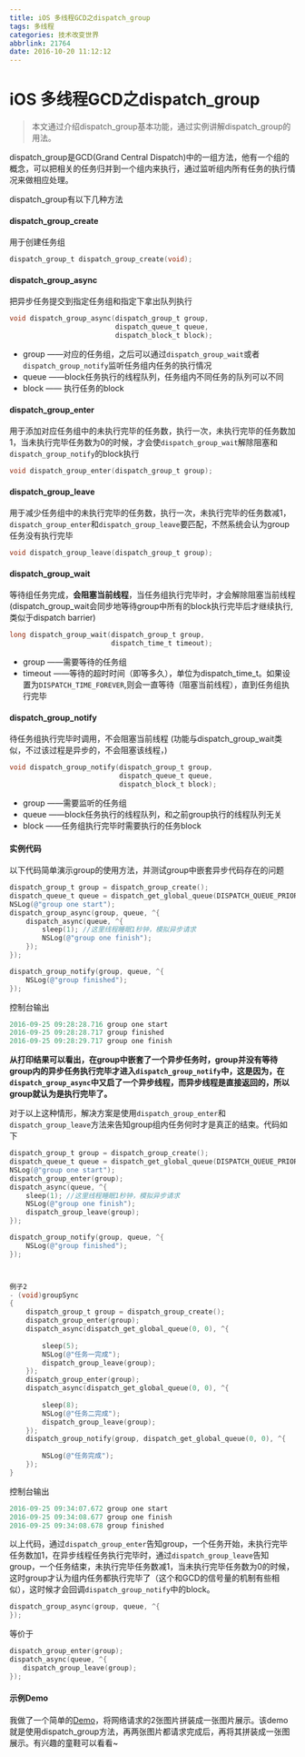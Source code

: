 ```yaml
---
title: iOS 多线程GCD之dispatch_group
tags: 多线程
categories: 技术改变世界
abbrlink: 21764
date: 2016-10-20 11:12:12
---
```


# iOS 多线程GCD之dispatch_group

> 本文通过介绍dispatch_group基本功能，通过实例讲解dispatch_group的用法。

dispatch_group是GCD(Grand Central Dispatch)中的一组方法，他有一个组的概念，可以把相关的任务归并到一个组内来执行，通过监听组内所有任务的执行情况来做相应处理。

dispatch_group有以下几种方法

#### dispatch_group_create

用于创建任务组

```objective-c
dispatch_group_t dispatch_group_create(void);
```

#### dispatch_group_async

把异步任务提交到指定任务组和指定下拿出队列执行

```objective-c
void dispatch_group_async(dispatch_group_t group,
                          dispatch_queue_t queue,
                          dispatch_block_t block);
```

- group   ——对应的任务组，之后可以通过`dispatch_group_wait`或者`dispatch_group_notify`监听任务组内任务的执行情况
- queue  ——block任务执行的线程队列，任务组内不同任务的队列可以不同
- block   —— 执行任务的block

<!-- more -->

#### dispatch_group_enter

用于添加对应任务组中的未执行完毕的任务数，执行一次，未执行完毕的任务数加1，当未执行完毕任务数为0的时候，才会使`dispatch_group_wait`解除阻塞和`dispatch_group_notify`的block执行

```objective-c
void dispatch_group_enter(dispatch_group_t group);
```

#### dispatch_group_leave

用于减少任务组中的未执行完毕的任务数，执行一次，未执行完毕的任务数减1，`dispatch_group_enter`和`dispatch_group_leave`要匹配，不然系统会认为group任务没有执行完毕

```objective-c
void dispatch_group_leave(dispatch_group_t group);
```

#### dispatch_group_wait

等待组任务完成，**会阻塞当前线程**，当任务组执行完毕时，才会解除阻塞当前线程 (dispatch_group_wait会同步地等待group中所有的block执行完毕后才继续执行,类似于dispatch barrier)

```objective-c
long dispatch_group_wait(dispatch_group_t group, 
                         dispatch_time_t timeout);
```

- group     ——需要等待的任务组
- timeout ——等待的超时时间（即等多久），单位为dispatch_time_t。如果设置为`DISPATCH_TIME_FOREVER`,则会一直等待（阻塞当前线程），直到任务组执行完毕

#### dispatch_group_notify

待任务组执行完毕时调用，不会阻塞当前线程 (功能与dispatch_group_wait类似，不过该过程是异步的，不会阻塞该线程，)

```objective-c
void dispatch_group_notify(dispatch_group_t group,
                           dispatch_queue_t queue, 
                           dispatch_block_t block);
```

- group   ——需要监听的任务组
- queue  ——block任务执行的线程队列，和之前group执行的线程队列无关
- block    ——任务组执行完毕时需要执行的任务block

#### 实例代码

以下代码简单演示group的使用方法，并测试group中嵌套异步代码存在的问题

```objective-c
dispatch_group_t group = dispatch_group_create();
dispatch_queue_t queue = dispatch_get_global_queue(DISPATCH_QUEUE_PRIORITY_DEFAULT, 0);
NSLog(@"group one start");
dispatch_group_async(group, queue, ^{
    dispatch_async(queue, ^{
        sleep(1); //这里线程睡眠1秒钟，模拟异步请求
        NSLog(@"group one finish");
    });
});

dispatch_group_notify(group, queue, ^{
    NSLog(@"group finished");
});
```

控制台输出

```objective-c
2016-09-25 09:28:28.716 group one start
2016-09-25 09:28:28.717 group finished
2016-09-25 09:28:29.717 group one finish
```

**从打印结果可以看出，在group中嵌套了一个异步任务时，group并没有等待group内的异步任务执行完毕才进入`dispatch_group_notify`中，这是因为，在`dispatch_group_async`中又启了一个异步线程，而异步线程是直接返回的，所以group就认为是执行完毕了。**

对于以上这种情形，解决方案是使用`dispatch_group_enter`和`dispatch_group_leave`方法来告知group组内任务何时才是真正的结束。代码如下

```objective-c
dispatch_group_t group = dispatch_group_create();
dispatch_queue_t queue = dispatch_get_global_queue(DISPATCH_QUEUE_PRIORITY_DEFAULT, 0);
NSLog(@"group one start");
dispatch_group_enter(group);
dispatch_async(queue, ^{
    sleep(1); //这里线程睡眠1秒钟，模拟异步请求
    NSLog(@"group one finish");
    dispatch_group_leave(group);
});

dispatch_group_notify(group, queue, ^{
    NSLog(@"group finished");
});



例子2
- (void)groupSync
{
    dispatch_group_t group = dispatch_group_create();
    dispatch_group_enter(group);
    dispatch_async(dispatch_get_global_queue(0, 0), ^{
       
        sleep(5);
        NSLog(@"任务一完成");
        dispatch_group_leave(group);
    });
    dispatch_group_enter(group);
    dispatch_async(dispatch_get_global_queue(0, 0), ^{
        
        sleep(8);
        NSLog(@"任务二完成");
        dispatch_group_leave(group);
    });
    dispatch_group_notify(group, dispatch_get_global_queue(0, 0), ^{
        
        NSLog(@"任务完成");
    });
}
```

控制台输出

```objective-c
2016-09-25 09:34:07.672 group one start
2016-09-25 09:34:08.677 group one finish
2016-09-25 09:34:08.678 group finished
```

以上代码，通过`dispatch_group_enter`告知group，一个任务开始，未执行完毕任务数加1，在异步线程任务执行完毕时，通过`dispatch_group_leave`告知group，一个任务结束，未执行完毕任务数减1，当未执行完毕任务数为0的时候，这时group才认为组内任务都执行完毕了（这个和GCD的信号量的机制有些相似），这时候才会回调`dispatch_group_notify`中的block。

```objectivec
dispatch_group_async(group, queue, ^{ 
});
```

等价于

```objectivec
dispatch_group_enter(group);
dispatch_async(queue, ^{
　　dispatch_group_leave(group);
});
```

#### 示例Demo

我做了一个简单的[Demo](https://gitee.com/coderiding/DispatchGroupDemo.git)，将网络请求的2张图片拼装成一张图片展示。该demo就是使用dispatch_group方法，再两张图片都请求完成后，再将其拼装成一张图展示。有兴趣的童鞋可以看看~